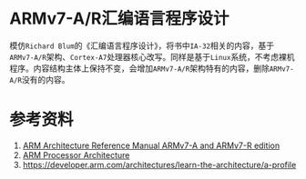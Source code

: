 # ARMv7-A/R汇编语言程序设计

模仿`Richard Blum`的《汇编语言程序设计》，将书中`IA-32`相关的内容，基于`ARMv7-A/R`架构、`Cortex-A7`处理器核心改写。同样是基于`Linux`系统，不考虑裸机程序。内容结构主体上保持不变，会增加`ARMv7-A/R`架构特有的内容，删除`ARMv7-A/R`没有的内容。

# 参考资料

1. [ARM Architecture Reference Manual ARMv7-A and ARMv7-R edition](https://developer.arm.com/documentation/ddi0406/latest)
2. [ARM Processor Architecture](https://www.cs.ccu.edu.tw/~pahsiung/courses/ese/notes/ESD_03_ARM_Architecture.pdf)
3. https://developer.arm.com/architectures/learn-the-architecture/a-profile

